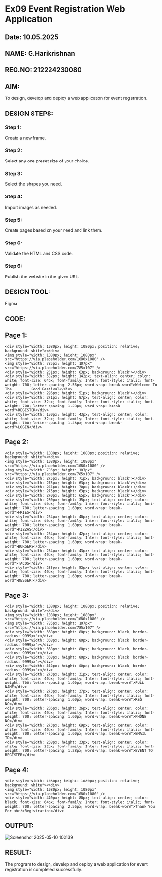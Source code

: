 # Ex09 Event Registration Web Application
## Date: 10.05.2025
## NAME: G.Harikrishnan
## REG.NO: 212224230080

## AIM:
To design, develop and deploy a web application for event registration.

## DESIGN STEPS:

### Step 1:
Create a new frame.

### Step 2:
Select any one preset size of your choice.

### Step 3:
Select the shapes you need.

### Step 4:
Import images as needed.

### Step 5:
Create pages based on your need and link them.

### Step 6:

Validate the HTML and CSS code.

### Step 6:

Publish the website in the given URL.

## DESIGN TOOL:
Figma

## CODE:
## Page 1:
```
<div style="width: 1080px; height: 1080px; position: relative; background: white"></div>
<img style="width: 1080px; height: 1080px" src="https://via.placeholder.com/1080x1080" />
<img style="width: 785px; height: 107px" src="https://via.placeholder.com/785x107" />
<div style="width: 251px; height: 63px; background: black"></div>
<div style="width: 582px; height: 142px; text-align: center; color: white; font-size: 64px; font-family: Inter; font-style: italic; font-weight: 700; letter-spacing: 2.56px; word-wrap: break-word">Welcome To The         Food Festival</div>
<div style="width: 226px; height: 51px; background: black"></div>
<div style="width: 271px; height: 87px; text-align: center; color: white; font-size: 32px; font-family: Inter; font-style: italic; font-weight: 700; letter-spacing: 1.28px; word-wrap: break-word">REGISTER</div>
<div style="width: 150px; height: 43px; text-align: center; color: white; font-size: 32px; font-family: Inter; font-style: italic; font-weight: 700; letter-spacing: 1.28px; word-wrap: break-word">LOGIN</div>
```
## Page 2:
```
<div style="width: 1080px; height: 1080px; position: relative; background: white"></div>
<img style="width: 1080px; height: 1080px" src="https://via.placeholder.com/1080x1080" />
<img style="width: 785px; height: 107px" src="https://via.placeholder.com/785x107" />
<div style="width: 275px; height: 71px; background: black"></div>
<div style="width: 275px; height: 63px; background: black"></div>
<div style="width: 275px; height: 70px; background: black"></div>
<div style="width: 275px; height: 63px; background: black"></div>
<div style="width: 270px; height: 65px; background: black"></div>
<div style="width: 280px; height: 35px; text-align: center; color: white; font-size: 40px; font-family: Inter; font-style: italic; font-weight: 700; letter-spacing: 1.60px; word-wrap: break-word">FRIES</div>
<div style="width: 264px; height: 40px; text-align: center; color: white; font-size: 40px; font-family: Inter; font-style: italic; font-weight: 700; letter-spacing: 1.60px; word-wrap: break-word">PIZZAS</div>
<div style="width: 264px; height: 42px; text-align: center; color: white; font-size: 40px; font-family: Inter; font-style: italic; font-weight: 700; letter-spacing: 1.60px; word-wrap: break-word">BURGERS</div>
<div style="width: 264px; height: 43px; text-align: center; color: white; font-size: 40px; font-family: Inter; font-style: italic; font-weight: 700; letter-spacing: 1.60px; word-wrap: break-word">TACOS</div>
<div style="width: 255px; height: 52px; text-align: center; color: white; font-size: 40px; font-family: Inter; font-style: italic; font-weight: 700; letter-spacing: 1.60px; word-wrap: break-word">DESSERT</div>
```
## Page 3:
```
<div style="width: 1080px; height: 1080px; position: relative; background: white"></div>
<img style="width: 1080px; height: 1080px" src="https://via.placeholder.com/1080x1080" />
<img style="width: 785px; height: 107px" src="https://via.placeholder.com/785x107" />
<div style="width: 368px; height: 80px; background: black; border-radius: 9999px"></div>
<div style="width: 368px; height: 80px; background: black; border-radius: 9999px"></div>
<div style="width: 368px; height: 80px; background: black; border-radius: 9999px"></div>
<div style="width: 368px; height: 80px; background: black; border-radius: 9999px"></div>
<div style="width: 368px; height: 80px; background: black; border-radius: 9999px"></div>
<div style="width: 273px; height: 31px; text-align: center; color: white; font-size: 40px; font-family: Inter; font-style: italic; font-weight: 700; letter-spacing: 1.60px; word-wrap: break-word">FULL NAME</div>
<div style="width: 273px; height: 37px; text-align: center; color: white; font-size: 40px; font-family: Inter; font-style: italic; font-weight: 700; letter-spacing: 1.60px; word-wrap: break-word">REG NO</div>
<div style="width: 256px; height: 36px; text-align: center; color: white; font-size: 40px; font-family: Inter; font-style: italic; font-weight: 700; letter-spacing: 1.60px; word-wrap: break-word">PHONE NO</div>
<div style="width: 273px; height: 69px; text-align: center; color: white; font-size: 40px; font-family: Inter; font-style: italic; font-weight: 700; letter-spacing: 1.60px; word-wrap: break-word">EMAIL ID</div>
<div style="width: 268px; height: 33px; text-align: center; color: white; font-size: 32px; font-family: Inter; font-style: italic; font-weight: 700; letter-spacing: 1.28px; word-wrap: break-word">EVENT TO REGISTER</div>
```
## Page 4:
```
<div style="width: 1080px; height: 1080px; position: relative; background: white"></div>
<img style="width: 1080px; height: 1080px" src="https://via.placeholder.com/1080x1080" />
<div style="width: 440px; height: 80px; text-align: center; color: black; font-size: 64px; font-family: Inter; font-style: italic; font-weight: 700; letter-spacing: 2.56px; word-wrap: break-word">Thank You For <br/>Registration</div>
```
## OUTPUT:

![Screenshot 2025-05-10 103139](https://github.com/user-attachments/assets/ae9ad340-f918-417f-b538-6974e6eeb0b2)


## RESULT:
The program to design, develop and deploy a web application for event registration is completed successfully.
